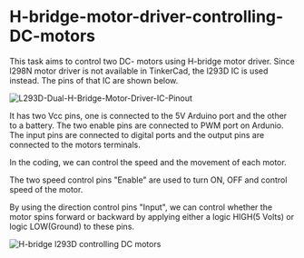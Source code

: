 # H-bridge-motor-driver-controlling-DC-motors

This task aims to control two DC- motors using H-bridge motor driver. Since l298N motor driver is not available in TinkerCad, the l293D IC is used instead. The pins of that IC are shown below.

![L293D-Dual-H-Bridge-Motor-Driver-IC-Pinout](https://user-images.githubusercontent.com/85887579/124116251-6a0afb00-da77-11eb-8cd7-425da73255bf.png)


It has two Vcc pins, one is connected to the 5V Arduino port and the other to a battery. The two enable pins are connected to PWM port on Ardunio.  The input pins are connected to digital ports and the output pins are connected to the motors terminals.

In the coding, we can control the speed and the movement of each motor. 

The two speed control pins "Enable" are used to turn ON, OFF and control speed of the motor.

By using the direction control pins "Input", we can control whether the motor spins forward or backward by applying either a logic HIGH(5 Volts) or logic LOW(Ground) to these pins.


![H-bridge l293D controlling DC motors ](https://user-images.githubusercontent.com/85887579/124116495-aa6a7900-da77-11eb-86c3-b65e3c9cb2db.png)
